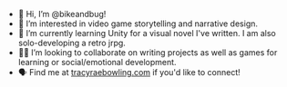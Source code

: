 - 👋 Hi, I’m @bikeandbug!
- 🤩 I’m interested in video game storytelling and narrative design.
- 👾 I’m currently learning Unity for a visual novel I've written. I am also solo-developing a retro jrpg.
- 🐱‍💻 I’m looking to collaborate on writing projects as well as games for learning or social/emotional development.
- 🗣  Find me at <a href="https://www.tracyraebowling.com">tracyraebowling.com</a> if you'd like to connect!

<!---
bikeandbug/bikeandbug is a ✨ special ✨ repository because its `README.md` (this file) appears on your GitHub profile.
You can click the Preview link to take a look at your changes.
--->
